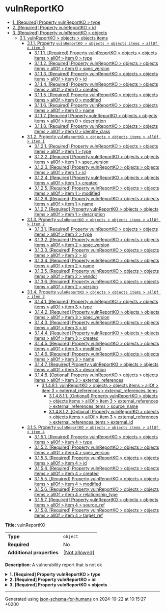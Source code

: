 # vulnReportKO

- [1. [Required] Property vulnReportKO > type](#type)
- [2. [Required] Property vulnReportKO > id](#id)
- [3. [Required] Property vulnReportKO > objects](#objects)
  - [3.1. vulnReportKO > objects > objects items](#autogenerated_heading_2)
    - [3.1.1. Property `vulnReportKO > objects > objects items > allOf > item 0`](#objects_items_allOf_i0)
      - [3.1.1.1. [Required] Property vulnReportKO > objects > objects items > allOf > item 0 > type](#objects_items_allOf_i0_type)
      - [3.1.1.2. [Required] Property vulnReportKO > objects > objects items > allOf > item 0 > spec_version](#objects_items_allOf_i0_spec_version)
      - [3.1.1.3. [Required] Property vulnReportKO > objects > objects items > allOf > item 0 > id](#objects_items_allOf_i0_id)
      - [3.1.1.4. [Required] Property vulnReportKO > objects > objects items > allOf > item 0 > created](#objects_items_allOf_i0_created)
      - [3.1.1.5. [Required] Property vulnReportKO > objects > objects items > allOf > item 0 > modified](#objects_items_allOf_i0_modified)
      - [3.1.1.6. [Required] Property vulnReportKO > objects > objects items > allOf > item 0 > name](#objects_items_allOf_i0_name)
      - [3.1.1.7. [Required] Property vulnReportKO > objects > objects items > allOf > item 0 > description](#objects_items_allOf_i0_description)
      - [3.1.1.8. [Required] Property vulnReportKO > objects > objects items > allOf > item 0 > identity_class](#objects_items_allOf_i0_identity_class)
    - [3.1.2. Property `vulnReportKO > objects > objects items > allOf > item 1`](#objects_items_allOf_i1)
      - [3.1.2.1. [Required] Property vulnReportKO > objects > objects items > allOf > item 1 > type](#objects_items_allOf_i1_type)
      - [3.1.2.2. [Required] Property vulnReportKO > objects > objects items > allOf > item 1 > spec_version](#objects_items_allOf_i1_spec_version)
      - [3.1.2.3. [Required] Property vulnReportKO > objects > objects items > allOf > item 1 > id](#objects_items_allOf_i1_id)
      - [3.1.2.4. [Required] Property vulnReportKO > objects > objects items > allOf > item 1 > created](#objects_items_allOf_i1_created)
      - [3.1.2.5. [Required] Property vulnReportKO > objects > objects items > allOf > item 1 > modified](#objects_items_allOf_i1_modified)
      - [3.1.2.6. [Required] Property vulnReportKO > objects > objects items > allOf > item 1 > name](#objects_items_allOf_i1_name)
      - [3.1.2.7. [Required] Property vulnReportKO > objects > objects items > allOf > item 1 > description](#objects_items_allOf_i1_description)
    - [3.1.3. Property `vulnReportKO > objects > objects items > allOf > item 2`](#objects_items_allOf_i2)
      - [3.1.3.1. [Required] Property vulnReportKO > objects > objects items > allOf > item 2 > type](#objects_items_allOf_i2_type)
      - [3.1.3.2. [Required] Property vulnReportKO > objects > objects items > allOf > item 2 > spec_version](#objects_items_allOf_i2_spec_version)
      - [3.1.3.3. [Required] Property vulnReportKO > objects > objects items > allOf > item 2 > id](#objects_items_allOf_i2_id)
      - [3.1.3.4. [Required] Property vulnReportKO > objects > objects items > allOf > item 2 > name](#objects_items_allOf_i2_name)
      - [3.1.3.5. [Required] Property vulnReportKO > objects > objects items > allOf > item 2 > vendor](#objects_items_allOf_i2_vendor)
      - [3.1.3.6. [Required] Property vulnReportKO > objects > objects items > allOf > item 2 > version](#objects_items_allOf_i2_version)
    - [3.1.4. Property `vulnReportKO > objects > objects items > allOf > item 3`](#objects_items_allOf_i3)
      - [3.1.4.1. [Required] Property vulnReportKO > objects > objects items > allOf > item 3 > type](#objects_items_allOf_i3_type)
      - [3.1.4.2. [Required] Property vulnReportKO > objects > objects items > allOf > item 3 > spec_version](#objects_items_allOf_i3_spec_version)
      - [3.1.4.3. [Required] Property vulnReportKO > objects > objects items > allOf > item 3 > id](#objects_items_allOf_i3_id)
      - [3.1.4.4. [Required] Property vulnReportKO > objects > objects items > allOf > item 3 > created](#objects_items_allOf_i3_created)
      - [3.1.4.5. [Required] Property vulnReportKO > objects > objects items > allOf > item 3 > modified](#objects_items_allOf_i3_modified)
      - [3.1.4.6. [Required] Property vulnReportKO > objects > objects items > allOf > item 3 > name](#objects_items_allOf_i3_name)
      - [3.1.4.7. [Required] Property vulnReportKO > objects > objects items > allOf > item 3 > description](#objects_items_allOf_i3_description)
      - [3.1.4.8. [Optional] Property vulnReportKO > objects > objects items > allOf > item 3 > external_references](#objects_items_allOf_i3_external_references)
        - [3.1.4.8.1. vulnReportKO > objects > objects items > allOf > item 3 > external_references > external_references items](#autogenerated_heading_3)
          - [3.1.4.8.1.1. [Optional] Property vulnReportKO > objects > objects items > allOf > item 3 > external_references > external_references items > source_name](#objects_items_allOf_i3_external_references_items_source_name)
          - [3.1.4.8.1.2. [Optional] Property vulnReportKO > objects > objects items > allOf > item 3 > external_references > external_references items > external_id](#objects_items_allOf_i3_external_references_items_external_id)
    - [3.1.5. Property `vulnReportKO > objects > objects items > allOf > item 4`](#objects_items_allOf_i4)
      - [3.1.5.1. [Required] Property vulnReportKO > objects > objects items > allOf > item 4 > type](#objects_items_allOf_i4_type)
      - [3.1.5.2. [Required] Property vulnReportKO > objects > objects items > allOf > item 4 > spec_version](#objects_items_allOf_i4_spec_version)
      - [3.1.5.3. [Required] Property vulnReportKO > objects > objects items > allOf > item 4 > id](#objects_items_allOf_i4_id)
      - [3.1.5.4. [Required] Property vulnReportKO > objects > objects items > allOf > item 4 > created](#objects_items_allOf_i4_created)
      - [3.1.5.5. [Required] Property vulnReportKO > objects > objects items > allOf > item 4 > modified](#objects_items_allOf_i4_modified)
      - [3.1.5.6. [Required] Property vulnReportKO > objects > objects items > allOf > item 4 > relationship_type](#objects_items_allOf_i4_relationship_type)
      - [3.1.5.7. [Required] Property vulnReportKO > objects > objects items > allOf > item 4 > source_ref](#objects_items_allOf_i4_source_ref)
      - [3.1.5.8. [Required] Property vulnReportKO > objects > objects items > allOf > item 4 > target_ref](#objects_items_allOf_i4_target_ref)

**Title:** vulnReportKO

|                           |                                                         |
| ------------------------- | ------------------------------------------------------- |
| **Type**                  | `object`                                                |
| **Required**              | No                                                      |
| **Additional properties** | [[Not allowed]](# "Additional Properties not allowed.") |

**Description:** A vulnerability report that is not ok

<details>
<summary>
<strong> <a name="type"></a>1. [Required] Property vulnReportKO > type</strong>  

</summary>
<blockquote>

|              |          |
| ------------ | -------- |
| **Type**     | `string` |
| **Required** | Yes      |

**Description:** property extension from the request (coming from the STIX format)

</blockquote>
</details>

<details>
<summary>
<strong> <a name="id"></a>2. [Required] Property vulnReportKO > id</strong>  

</summary>
<blockquote>

|              |          |
| ------------ | -------- |
| **Type**     | `string` |
| **Required** | Yes      |

| Restrictions                      |                                                                           |
| --------------------------------- | ------------------------------------------------------------------------- |
| **Must match regular expression** | ```^bundle--.*$``` [Test](https://regex101.com/?regex=%5Ebundle--.%2A%24) |

</blockquote>
</details>

<details>
<summary>
<strong> <a name="objects"></a>3. [Required] Property vulnReportKO > objects</strong>  

</summary>
<blockquote>

|              |         |
| ------------ | ------- |
| **Type**     | `array` |
| **Required** | Yes     |

|                      | Array restrictions |
| -------------------- | ------------------ |
| **Min items**        | N/A                |
| **Max items**        | N/A                |
| **Items unicity**    | False              |
| **Additional items** | False              |
| **Tuple validation** | See below          |

| Each item of this array must be | Description |
| ------------------------------- | ----------- |
| [objects items](#objects_items) | -           |

### <a name="autogenerated_heading_2"></a>3.1. vulnReportKO > objects > objects items

|                           |                                                                           |
| ------------------------- | ------------------------------------------------------------------------- |
| **Type**                  | `combining`                                                               |
| **Required**              | No                                                                        |
| **Additional properties** | [[Any type: allowed]](# "Additional Properties of any type are allowed.") |

<blockquote>

| All of(Requirement)               |
| --------------------------------- |
| [item 0](#objects_items_allOf_i0) |
| [item 1](#objects_items_allOf_i1) |
| [item 2](#objects_items_allOf_i2) |
| [item 3](#objects_items_allOf_i3) |
| [item 4](#objects_items_allOf_i4) |

<blockquote>

#### <a name="objects_items_allOf_i0"></a>3.1.1. Property `vulnReportKO > objects > objects items > allOf > item 0`

|                           |                                                         |
| ------------------------- | ------------------------------------------------------- |
| **Type**                  | `object`                                                |
| **Required**              | No                                                      |
| **Additional properties** | [[Not allowed]](# "Additional Properties not allowed.") |

<details>
<summary>
<strong> <a name="objects_items_allOf_i0_type"></a>3.1.1.1. [Required] Property vulnReportKO > objects > objects items > allOf > item 0 > type</strong>  

</summary>
<blockquote>

|              |         |
| ------------ | ------- |
| **Type**     | `const` |
| **Required** | Yes     |

**Description:** property extension from the request (coming from the STIX format)

Specific value: `"identity"`

</blockquote>
</details>

<details>
<summary>
<strong> <a name="objects_items_allOf_i0_spec_version"></a>3.1.1.2. [Required] Property vulnReportKO > objects > objects items > allOf > item 0 > spec_version</strong>  

</summary>
<blockquote>

|              |          |
| ------------ | -------- |
| **Type**     | `string` |
| **Required** | Yes      |

**Description:** version of the stix format

</blockquote>
</details>

<details>
<summary>
<strong> <a name="objects_items_allOf_i0_id"></a>3.1.1.3. [Required] Property vulnReportKO > objects > objects items > allOf > item 0 > id</strong>  

</summary>
<blockquote>

|              |          |
| ------------ | -------- |
| **Type**     | `string` |
| **Required** | Yes      |

| Restrictions                      |                                                                               |
| --------------------------------- | ----------------------------------------------------------------------------- |
| **Must match regular expression** | ```^identity--.*$``` [Test](https://regex101.com/?regex=%5Eidentity--.%2A%24) |

</blockquote>
</details>

<details>
<summary>
<strong> <a name="objects_items_allOf_i0_created"></a>3.1.1.4. [Required] Property vulnReportKO > objects > objects items > allOf > item 0 > created</strong>  

</summary>
<blockquote>

|              |             |
| ------------ | ----------- |
| **Type**     | `string`    |
| **Required** | Yes         |
| **Format**   | `date-time` |

**Description:** timestamp of the creation in ISO-8601 (UTC)

</blockquote>
</details>

<details>
<summary>
<strong> <a name="objects_items_allOf_i0_modified"></a>3.1.1.5. [Required] Property vulnReportKO > objects > objects items > allOf > item 0 > modified</strong>  

</summary>
<blockquote>

|              |             |
| ------------ | ----------- |
| **Type**     | `string`    |
| **Required** | Yes         |
| **Format**   | `date-time` |

**Description:** timestamp of the modification in ISO-8601 (UTC)

</blockquote>
</details>

<details>
<summary>
<strong> <a name="objects_items_allOf_i0_name"></a>3.1.1.6. [Required] Property vulnReportKO > objects > objects items > allOf > item 0 > name</strong>  

</summary>
<blockquote>

|              |         |
| ------------ | ------- |
| **Type**     | `const` |
| **Required** | Yes     |

Specific value: `"Audit Box SELFY Solution"`

</blockquote>
</details>

<details>
<summary>
<strong> <a name="objects_items_allOf_i0_description"></a>3.1.1.7. [Required] Property vulnReportKO > objects > objects items > allOf > item 0 > description</strong>  

</summary>
<blockquote>

|              |          |
| ------------ | -------- |
| **Type**     | `string` |
| **Required** | Yes      |

</blockquote>
</details>

<details>
<summary>
<strong> <a name="objects_items_allOf_i0_identity_class"></a>3.1.1.8. [Required] Property vulnReportKO > objects > objects items > allOf > item 0 > identity_class</strong>  

</summary>
<blockquote>

|              |          |
| ------------ | -------- |
| **Type**     | `string` |
| **Required** | Yes      |

**Description:** vehicle identification number (VIN)

</blockquote>
</details>

</blockquote>
<blockquote>

#### <a name="objects_items_allOf_i1"></a>3.1.2. Property `vulnReportKO > objects > objects items > allOf > item 1`

|                           |                                                         |
| ------------------------- | ------------------------------------------------------- |
| **Type**                  | `object`                                                |
| **Required**              | No                                                      |
| **Additional properties** | [[Not allowed]](# "Additional Properties not allowed.") |

<details>
<summary>
<strong> <a name="objects_items_allOf_i1_type"></a>3.1.2.1. [Required] Property vulnReportKO > objects > objects items > allOf > item 1 > type</strong>  

</summary>
<blockquote>

|              |         |
| ------------ | ------- |
| **Type**     | `const` |
| **Required** | Yes     |

**Description:** course of action from the request (coming from the STIX format)

Specific value: `"course-of-action"`

</blockquote>
</details>

<details>
<summary>
<strong> <a name="objects_items_allOf_i1_spec_version"></a>3.1.2.2. [Required] Property vulnReportKO > objects > objects items > allOf > item 1 > spec_version</strong>  

</summary>
<blockquote>

|              |          |
| ------------ | -------- |
| **Type**     | `string` |
| **Required** | Yes      |

**Description:** version of the stix format

</blockquote>
</details>

<details>
<summary>
<strong> <a name="objects_items_allOf_i1_id"></a>3.1.2.3. [Required] Property vulnReportKO > objects > objects items > allOf > item 1 > id</strong>  

</summary>
<blockquote>

|              |          |
| ------------ | -------- |
| **Type**     | `string` |
| **Required** | Yes      |

| Restrictions                      |                                                                                           |
| --------------------------------- | ----------------------------------------------------------------------------------------- |
| **Must match regular expression** | ```^attack-pattern--.*$``` [Test](https://regex101.com/?regex=%5Eattack-pattern--.%2A%24) |

</blockquote>
</details>

<details>
<summary>
<strong> <a name="objects_items_allOf_i1_created"></a>3.1.2.4. [Required] Property vulnReportKO > objects > objects items > allOf > item 1 > created</strong>  

</summary>
<blockquote>

|              |             |
| ------------ | ----------- |
| **Type**     | `string`    |
| **Required** | Yes         |
| **Format**   | `date-time` |

**Description:** timestamp of the creation in ISO-8601 (UTC)

</blockquote>
</details>

<details>
<summary>
<strong> <a name="objects_items_allOf_i1_modified"></a>3.1.2.5. [Required] Property vulnReportKO > objects > objects items > allOf > item 1 > modified</strong>  

</summary>
<blockquote>

|              |             |
| ------------ | ----------- |
| **Type**     | `string`    |
| **Required** | Yes         |
| **Format**   | `date-time` |

**Description:** timestamp of the modification in ISO-8601 (UTC)

</blockquote>
</details>

<details>
<summary>
<strong> <a name="objects_items_allOf_i1_name"></a>3.1.2.6. [Required] Property vulnReportKO > objects > objects items > allOf > item 1 > name</strong>  

</summary>
<blockquote>

|              |         |
| ------------ | ------- |
| **Type**     | `const` |
| **Required** | Yes     |

Specific value: `"80"`

</blockquote>
</details>

<details>
<summary>
<strong> <a name="objects_items_allOf_i1_description"></a>3.1.2.7. [Required] Property vulnReportKO > objects > objects items > allOf > item 1 > description</strong>  

</summary>
<blockquote>

|              |          |
| ------------ | -------- |
| **Type**     | `string` |
| **Required** | Yes      |

**Description:** describing the couse of action

</blockquote>
</details>

</blockquote>
<blockquote>

#### <a name="objects_items_allOf_i2"></a>3.1.3. Property `vulnReportKO > objects > objects items > allOf > item 2`

|                           |                                                         |
| ------------------------- | ------------------------------------------------------- |
| **Type**                  | `object`                                                |
| **Required**              | No                                                      |
| **Additional properties** | [[Not allowed]](# "Additional Properties not allowed.") |

<details>
<summary>
<strong> <a name="objects_items_allOf_i2_type"></a>3.1.3.1. [Required] Property vulnReportKO > objects > objects items > allOf > item 2 > type</strong>  

</summary>
<blockquote>

|              |         |
| ------------ | ------- |
| **Type**     | `const` |
| **Required** | Yes     |

**Description:** software from the request (coming from the STIX format)

Specific value: `"software"`

</blockquote>
</details>

<details>
<summary>
<strong> <a name="objects_items_allOf_i2_spec_version"></a>3.1.3.2. [Required] Property vulnReportKO > objects > objects items > allOf > item 2 > spec_version</strong>  

</summary>
<blockquote>

|              |          |
| ------------ | -------- |
| **Type**     | `string` |
| **Required** | Yes      |

**Description:** version of the stix format

</blockquote>
</details>

<details>
<summary>
<strong> <a name="objects_items_allOf_i2_id"></a>3.1.3.3. [Required] Property vulnReportKO > objects > objects items > allOf > item 2 > id</strong>  

</summary>
<blockquote>

|              |          |
| ------------ | -------- |
| **Type**     | `string` |
| **Required** | Yes      |

| Restrictions                      |                                                                               |
| --------------------------------- | ----------------------------------------------------------------------------- |
| **Must match regular expression** | ```^software--.*$``` [Test](https://regex101.com/?regex=%5Esoftware--.%2A%24) |

</blockquote>
</details>

<details>
<summary>
<strong> <a name="objects_items_allOf_i2_name"></a>3.1.3.4. [Required] Property vulnReportKO > objects > objects items > allOf > item 2 > name</strong>  

</summary>
<blockquote>

|              |         |
| ------------ | ------- |
| **Type**     | `const` |
| **Required** | Yes     |

Specific value: `"Software"`

</blockquote>
</details>

<details>
<summary>
<strong> <a name="objects_items_allOf_i2_vendor"></a>3.1.3.5. [Required] Property vulnReportKO > objects > objects items > allOf > item 2 > vendor</strong>  

</summary>
<blockquote>

|              |          |
| ------------ | -------- |
| **Type**     | `string` |
| **Required** | Yes      |

**Description:** vendor of the software

</blockquote>
</details>

<details>
<summary>
<strong> <a name="objects_items_allOf_i2_version"></a>3.1.3.6. [Required] Property vulnReportKO > objects > objects items > allOf > item 2 > version</strong>  

</summary>
<blockquote>

|              |          |
| ------------ | -------- |
| **Type**     | `string` |
| **Required** | Yes      |

**Description:** software version

</blockquote>
</details>

</blockquote>
<blockquote>

#### <a name="objects_items_allOf_i3"></a>3.1.4. Property `vulnReportKO > objects > objects items > allOf > item 3`

|                           |                                                         |
| ------------------------- | ------------------------------------------------------- |
| **Type**                  | `object`                                                |
| **Required**              | No                                                      |
| **Additional properties** | [[Not allowed]](# "Additional Properties not allowed.") |

<details>
<summary>
<strong> <a name="objects_items_allOf_i3_type"></a>3.1.4.1. [Required] Property vulnReportKO > objects > objects items > allOf > item 3 > type</strong>  

</summary>
<blockquote>

|              |         |
| ------------ | ------- |
| **Type**     | `const` |
| **Required** | Yes     |

**Description:** vulnerability from the request (coming from the STIX format)

Specific value: `"vulnerability"`

</blockquote>
</details>

<details>
<summary>
<strong> <a name="objects_items_allOf_i3_spec_version"></a>3.1.4.2. [Required] Property vulnReportKO > objects > objects items > allOf > item 3 > spec_version</strong>  

</summary>
<blockquote>

|              |          |
| ------------ | -------- |
| **Type**     | `string` |
| **Required** | Yes      |

**Description:** version of the stix format

</blockquote>
</details>

<details>
<summary>
<strong> <a name="objects_items_allOf_i3_id"></a>3.1.4.3. [Required] Property vulnReportKO > objects > objects items > allOf > item 3 > id</strong>  

</summary>
<blockquote>

|              |          |
| ------------ | -------- |
| **Type**     | `string` |
| **Required** | Yes      |

| Restrictions                      |                                                                                         |
| --------------------------------- | --------------------------------------------------------------------------------------- |
| **Must match regular expression** | ```^vulnerability--.*$``` [Test](https://regex101.com/?regex=%5Evulnerability--.%2A%24) |

</blockquote>
</details>

<details>
<summary>
<strong> <a name="objects_items_allOf_i3_created"></a>3.1.4.4. [Required] Property vulnReportKO > objects > objects items > allOf > item 3 > created</strong>  

</summary>
<blockquote>

|              |             |
| ------------ | ----------- |
| **Type**     | `string`    |
| **Required** | Yes         |
| **Format**   | `date-time` |

**Description:** timestamp of the creation in ISO-8601 (UTC)

</blockquote>
</details>

<details>
<summary>
<strong> <a name="objects_items_allOf_i3_modified"></a>3.1.4.5. [Required] Property vulnReportKO > objects > objects items > allOf > item 3 > modified</strong>  

</summary>
<blockquote>

|              |             |
| ------------ | ----------- |
| **Type**     | `string`    |
| **Required** | Yes         |
| **Format**   | `date-time` |

**Description:** timestamp of the modification in ISO-8601 (UTC)

</blockquote>
</details>

<details>
<summary>
<strong> <a name="objects_items_allOf_i3_name"></a>3.1.4.6. [Required] Property vulnReportKO > objects > objects items > allOf > item 3 > name</strong>  

</summary>
<blockquote>

|              |          |
| ------------ | -------- |
| **Type**     | `string` |
| **Required** | Yes      |

**Description:** cve name

| Restrictions                      |                                                                   |
| --------------------------------- | ----------------------------------------------------------------- |
| **Must match regular expression** | ```^CVE-.*$``` [Test](https://regex101.com/?regex=%5ECVE-.%2A%24) |

</blockquote>
</details>

<details>
<summary>
<strong> <a name="objects_items_allOf_i3_description"></a>3.1.4.7. [Required] Property vulnReportKO > objects > objects items > allOf > item 3 > description</strong>  

</summary>
<blockquote>

|              |          |
| ------------ | -------- |
| **Type**     | `string` |
| **Required** | Yes      |

**Description:** description of the CVE

</blockquote>
</details>

<details>
<summary>
<strong> <a name="objects_items_allOf_i3_external_references"></a>3.1.4.8. [Optional] Property vulnReportKO > objects > objects items > allOf > item 3 > external_references</strong>  

</summary>
<blockquote>

|              |                   |
| ------------ | ----------------- |
| **Type**     | `array of object` |
| **Required** | No                |

|                      | Array restrictions |
| -------------------- | ------------------ |
| **Min items**        | N/A                |
| **Max items**        | N/A                |
| **Items unicity**    | False              |
| **Additional items** | False              |
| **Tuple validation** | See below          |

| Each item of this array must be                                                | Description |
| ------------------------------------------------------------------------------ | ----------- |
| [external_references items](#objects_items_allOf_i3_external_references_items) | -           |

###### <a name="autogenerated_heading_3"></a>3.1.4.8.1. vulnReportKO > objects > objects items > allOf > item 3 > external_references > external_references items

|                           |                                                                           |
| ------------------------- | ------------------------------------------------------------------------- |
| **Type**                  | `object`                                                                  |
| **Required**              | No                                                                        |
| **Additional properties** | [[Any type: allowed]](# "Additional Properties of any type are allowed.") |

<details>
<summary>
<strong> <a name="objects_items_allOf_i3_external_references_items_source_name"></a>3.1.4.8.1.1. [Optional] Property vulnReportKO > objects > objects items > allOf > item 3 > external_references > external_references items > source_name</strong>  

</summary>
<blockquote>

|              |          |
| ------------ | -------- |
| **Type**     | `string` |
| **Required** | No       |

**Description:** Name of the source

</blockquote>
</details>

<details>
<summary>
<strong> <a name="objects_items_allOf_i3_external_references_items_external_id"></a>3.1.4.8.1.2. [Optional] Property vulnReportKO > objects > objects items > allOf > item 3 > external_references > external_references items > external_id</strong>  

</summary>
<blockquote>

|              |          |
| ------------ | -------- |
| **Type**     | `string` |
| **Required** | No       |

</blockquote>
</details>

</blockquote>
</details>

</blockquote>
<blockquote>

#### <a name="objects_items_allOf_i4"></a>3.1.5. Property `vulnReportKO > objects > objects items > allOf > item 4`

|                           |                                                         |
| ------------------------- | ------------------------------------------------------- |
| **Type**                  | `object`                                                |
| **Required**              | No                                                      |
| **Additional properties** | [[Not allowed]](# "Additional Properties not allowed.") |

<details>
<summary>
<strong> <a name="objects_items_allOf_i4_type"></a>3.1.5.1. [Required] Property vulnReportKO > objects > objects items > allOf > item 4 > type</strong>  

</summary>
<blockquote>

|              |         |
| ------------ | ------- |
| **Type**     | `const` |
| **Required** | Yes     |

**Description:** property extension from the request (coming from the STIX format)

Specific value: `"relationship"`

</blockquote>
</details>

<details>
<summary>
<strong> <a name="objects_items_allOf_i4_spec_version"></a>3.1.5.2. [Required] Property vulnReportKO > objects > objects items > allOf > item 4 > spec_version</strong>  

</summary>
<blockquote>

|              |          |
| ------------ | -------- |
| **Type**     | `string` |
| **Required** | Yes      |

**Description:** version of the stix format

</blockquote>
</details>

<details>
<summary>
<strong> <a name="objects_items_allOf_i4_id"></a>3.1.5.3. [Required] Property vulnReportKO > objects > objects items > allOf > item 4 > id</strong>  

</summary>
<blockquote>

|              |          |
| ------------ | -------- |
| **Type**     | `string` |
| **Required** | Yes      |

| Restrictions                      |                                                                                       |
| --------------------------------- | ------------------------------------------------------------------------------------- |
| **Must match regular expression** | ```^relationship--.*$``` [Test](https://regex101.com/?regex=%5Erelationship--.%2A%24) |

</blockquote>
</details>

<details>
<summary>
<strong> <a name="objects_items_allOf_i4_created"></a>3.1.5.4. [Required] Property vulnReportKO > objects > objects items > allOf > item 4 > created</strong>  

</summary>
<blockquote>

|              |             |
| ------------ | ----------- |
| **Type**     | `string`    |
| **Required** | Yes         |
| **Format**   | `date-time` |

**Description:** timestamp of the creation in ISO-8601 (UTC)

</blockquote>
</details>

<details>
<summary>
<strong> <a name="objects_items_allOf_i4_modified"></a>3.1.5.5. [Required] Property vulnReportKO > objects > objects items > allOf > item 4 > modified</strong>  

</summary>
<blockquote>

|              |             |
| ------------ | ----------- |
| **Type**     | `string`    |
| **Required** | Yes         |
| **Format**   | `date-time` |

**Description:** timestamp of the modification in ISO-8601 (UTC)

</blockquote>
</details>

<details>
<summary>
<strong> <a name="objects_items_allOf_i4_relationship_type"></a>3.1.5.6. [Required] Property vulnReportKO > objects > objects items > allOf > item 4 > relationship_type</strong>  

</summary>
<blockquote>

|              |          |
| ------------ | -------- |
| **Type**     | `string` |
| **Required** | Yes      |

**Description:** relationship type of the deviation

</blockquote>
</details>

<details>
<summary>
<strong> <a name="objects_items_allOf_i4_source_ref"></a>3.1.5.7. [Required] Property vulnReportKO > objects > objects items > allOf > item 4 > source_ref</strong>  

</summary>
<blockquote>

|              |          |
| ------------ | -------- |
| **Type**     | `string` |
| **Required** | Yes      |

**Description:** reference to the source indicator

| Restrictions                      |                                                                                 |
| --------------------------------- | ------------------------------------------------------------------------------- |
| **Must match regular expression** | ```^indicator--.*$``` [Test](https://regex101.com/?regex=%5Eindicator--.%2A%24) |

</blockquote>
</details>

<details>
<summary>
<strong> <a name="objects_items_allOf_i4_target_ref"></a>3.1.5.8. [Required] Property vulnReportKO > objects > objects items > allOf > item 4 > target_ref</strong>  

</summary>
<blockquote>

|              |          |
| ------------ | -------- |
| **Type**     | `string` |
| **Required** | Yes      |

**Description:** reference to the target indicator

| Restrictions                      |                                                                                 |
| --------------------------------- | ------------------------------------------------------------------------------- |
| **Must match regular expression** | ```^indicator--.*$``` [Test](https://regex101.com/?regex=%5Eindicator--.%2A%24) |

</blockquote>
</details>

</blockquote>

</blockquote>

</blockquote>
</details>

----------------------------------------------------------------------------------------------------------------------------
Generated using [json-schema-for-humans](https://github.com/coveooss/json-schema-for-humans) on 2024-10-22 at 10:15:27 +0200